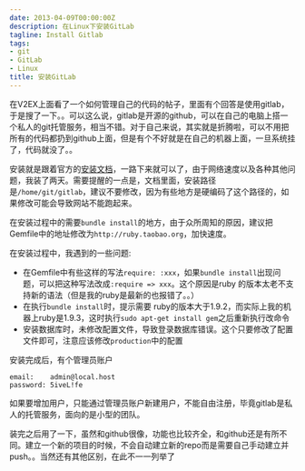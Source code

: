 ```yaml
---
date: 2013-04-09T00:00:00Z
description: 在Linux下安装GitLab
tagline: Install Gitlab
tags:
- git
- GitLab
- Linux
title: 安装GitLab
---
```


在V2EX上面看了一个如何管理自己的代码的帖子，里面有个回答是使用gitlab，于是搜了一下。。可以这么说，gitlab是开源的github，可以在自己的电脑上搭一个私人的git托管服务，相当不错。对于自己来说，其实就是折腾啦，可以不用把所有的代码都扔到github上面，但是有个不好就是在自己的机器上面，一旦系统挂了，代码就没了。。

安装就是跟着官方的[安装文档][]，一路下来就可以了，由于网络速度以及各种其他问题，我装了两天。需要提醒的一点是，文档里面，安装路径是`/home/git/gitlab`，建议不要修改，因为有些地方是硬编码了这个路径的，如果修改可能会导致网站不能跑起来。

在安装过程中的需要`bundle install`的地方，由于众所周知的原因，建议把Gemfile中的地址修改为`http://ruby.taobao.org`，加快速度。

在安装过程中，我遇到的一些问题:

* 在Gemfile中有些这样的写法`require: :xxx`，如果`bundle install`出现问题，可以把这种写法改成`:require => xxx`。这个原因是ruby 的版本太老不支持新的语法（但是我的ruby是最新的也报错了。。）
* 在执行`bundle install`时，提示需要 ruby的版本大于1.9.2，而实际上我的机器上ruby是1.9.3，这时执行`sudo apt-get install gem`之后重新执行改命令
* 安装数据库时，未修改配置文件，导致登录数据库错误。这个只要修改了配置文件即可，注意应该修改`production`中的配置

安装完成后，有个管理员账户

    email:    admin@local.host
    password: 5iveL!fe
    
如果要增加用户，只能通过管理员账户新建用户，不能自由注册，毕竟gitlab是私人的托管服务，面向的是小型的团队。

装完之后用了一下，虽然和github很像，功能也比较齐全，和github还是有所不同。建立一个新的项目的时候，不会自动建立新的repo而是需要自己手动建立并push。。当然还有其他区别，在此不一一列举了

[安装文档]: https://github.com/gitlabhq/gitlabhq/blob/5-0-stable/doc/install/installation.md


